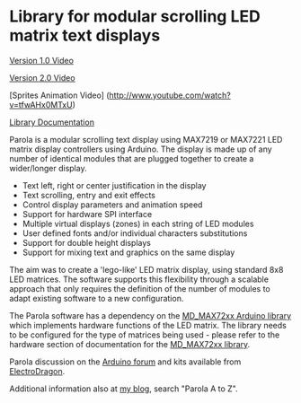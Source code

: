 # Library for modular scrolling LED matrix text displays

[Version 1.0 Video](http://www.youtube.com/watch?v=JgzVCSFaz3I)

[Version 2.0 Video](http://www.youtube.com/watch?v=u1iELyROjW8)

[Sprites Animation Video] (http://www.youtube.com/watch?v=tfwAHx0MTxU)

[Library Documentation](https://majicdesigns.github.io/MD_Parola/)

Parola is a modular scrolling text display using MAX7219 or MAX7221 LED matrix display controllers using Arduino. The display is made up of any number of identical modules that are plugged together to create a wider/longer display.
* Text left, right or center justification in the display
* Text scrolling, entry and exit effects
* Control display parameters and animation speed
* Support for hardware SPI interface
* Multiple virtual displays (zones) in each string of LED modules
* User defined fonts and/or individual characters substitutions
* Support for double height displays
* Support for mixing text and graphics on the same display

The aim was to create a 'lego-like' LED matrix display, using standard 8x8 LED matrices. The software supports this flexibility through a scalable approach that only requires the definition of the number of modules to adapt existing software to a new configuration.

The Parola software has a dependency on the [MD_MAX72xx Arduino library](https://github.com/MajicDesigns/MD_MAX72xx) which implements hardware functions of the LED matrix. The library needs to be configured for the type of matrices being used - please refer to the hardware section of documentation for the [MD_MAX72xx library](https://majicdesigns.github.io/MD_MAX72XX/page_hardware.html).

Parola discussion on the [Arduino forum](http://forum.arduino.cc/index.php?topic=171056.0) and kits available from [ElectroDragon](http://www.electrodragon.com/product/dot-matrix-chain-display-kit-max7219-v2).

Additional information also at [my blog](http://arduinoplusplus.wordpress.com), search "Parola A to Z".
